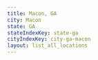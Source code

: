 ```yaml
---
title: Macon, GA
city: Macon
state: GA
stateIndexKey: state-ga
cityIndexKey: city-ga-macon
layout: list_all_locations
---
```

